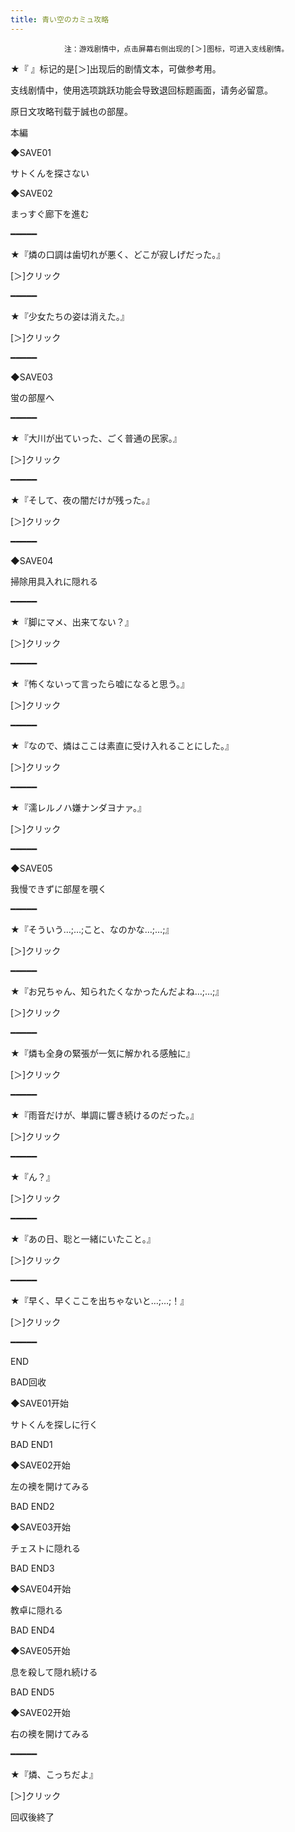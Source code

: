 ```yaml
---
title: 青い空のカミュ攻略
---
```


                注：游戏剧情中，点击屏幕右侧出现的[＞]图标，可进入支线剧情。

★『 』标记的是[＞]出现后的剧情文本，可做参考用。

支线剧情中，使用选项跳跃功能会导致退回标题画面，请务必留意。

原日文攻略刊载于誠也の部屋。



本編



◆SAVE01

サトくんを探さない

◆SAVE02

まっすぐ廊下を進む

━━━━━

★『燐の口調は歯切れが悪く、どこが寂しげだった。』

[＞]クリック

━━━━━

★『少女たちの姿は消えた。』

[＞]クリック

━━━━━

◆SAVE03

蛍の部屋へ

━━━━━

★『大川が出ていった、ごく普通の民家。』

[＞]クリック

━━━━━

★『そして、夜の闇だけが残った。』

[＞]クリック

━━━━━

◆SAVE04

掃除用具入れに隠れる

━━━━━

★『脚にマメ、出来てない？』

[＞]クリック

━━━━━

★『怖くないって言ったら嘘になると思う。』

[＞]クリック

━━━━━

★『なので、燐はここは素直に受け入れることにした。』

[＞]クリック

━━━━━

★『濡レルノハ嫌ナンダヨナァ。』

[＞]クリック

━━━━━

◆SAVE05

我慢できずに部屋を覗く

━━━━━

★『そういう…;…;こと、なのかな…;…;』

[＞]クリック

━━━━━

★『お兄ちゃん、知られたくなかったんだよね…;…;』

[＞]クリック

━━━━━

★『燐も全身の緊張が一気に解かれる感触に』

[＞]クリック

━━━━━

★『雨音だけが、単調に響き続けるのだった。』

[＞]クリック

━━━━━

★『ん？』

[＞]クリック

━━━━━

★『あの日、聡と一緒にいたこと。』

[＞]クリック

━━━━━

★『早く、早くここを出ちゃないと…;…;！』

[＞]クリック

━━━━━



END



BAD回收



◆SAVE01开始

サトくんを探しに行く



BAD END1



◆SAVE02开始

左の襖を開けてみる



BAD END2



◆SAVE03开始

チェストに隠れる



BAD END3



◆SAVE04开始

教卓に隠れる



BAD END4



◆SAVE05开始

息を殺して隠れ続ける



BAD END5



◆SAVE02开始

右の襖を開けてみる

━━━━━

★『燐、こっちだよ』

[＞]クリック



回収後終了


              
